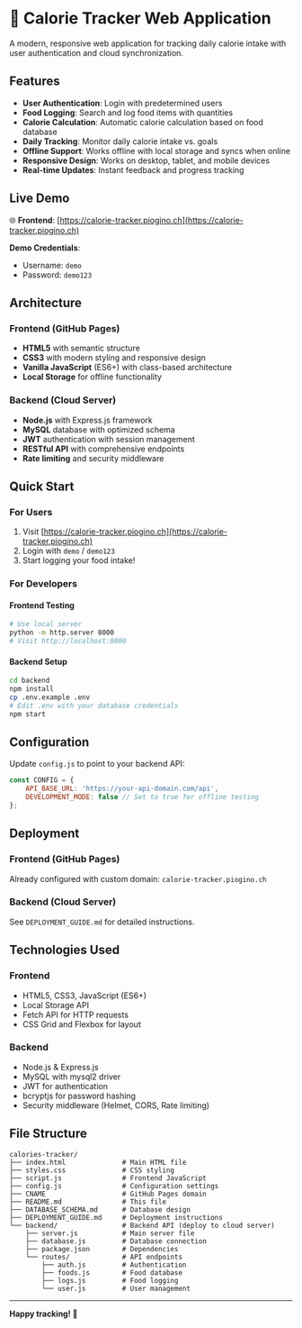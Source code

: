 # 🍎 Calorie Tracker Web Application

A modern, responsive web application for tracking daily calorie intake with user authentication and cloud synchronization.

## Features

- **User Authentication**: Login with predetermined users
- **Food Logging**: Search and log food items with quantities
- **Calorie Calculation**: Automatic calorie calculation based on food database
- **Daily Tracking**: Monitor daily calorie intake vs. goals
- **Offline Support**: Works offline with local storage and syncs when online
- **Responsive Design**: Works on desktop, tablet, and mobile devices
- **Real-time Updates**: Instant feedback and progress tracking

## Live Demo

🌐 **Frontend**: [https://calorie-tracker.piogino.ch](https://calorie-tracker.piogino.ch)

**Demo Credentials**:
- Username: `demo`
- Password: `demo123`

## Architecture

### Frontend (GitHub Pages)
- **HTML5** with semantic structure
- **CSS3** with modern styling and responsive design
- **Vanilla JavaScript** (ES6+) with class-based architecture
- **Local Storage** for offline functionality

### Backend (Cloud Server)
- **Node.js** with Express.js framework
- **MySQL** database with optimized schema
- **JWT** authentication with session management
- **RESTful API** with comprehensive endpoints
- **Rate limiting** and security middleware

## Quick Start

### For Users
1. Visit [https://calorie-tracker.piogino.ch](https://calorie-tracker.piogino.ch)
2. Login with `demo` / `demo123`
3. Start logging your food intake!

### For Developers

#### Frontend Testing
```bash
# Use local server
python -m http.server 8000
# Visit http://localhost:8000
```

#### Backend Setup
```bash
cd backend
npm install
cp .env.example .env
# Edit .env with your database credentials
npm start
```

## Configuration

Update `config.js` to point to your backend API:

```javascript
const CONFIG = {
    API_BASE_URL: 'https://your-api-domain.com/api',
    DEVELOPMENT_MODE: false // Set to true for offline testing
};
```

## Deployment

### Frontend (GitHub Pages)
Already configured with custom domain: `calorie-tracker.piogino.ch`

### Backend (Cloud Server)
See `DEPLOYMENT_GUIDE.md` for detailed instructions.

## Technologies Used

### Frontend
- HTML5, CSS3, JavaScript (ES6+)
- Local Storage API
- Fetch API for HTTP requests
- CSS Grid and Flexbox for layout

### Backend
- Node.js & Express.js
- MySQL with mysql2 driver
- JWT for authentication
- bcryptjs for password hashing
- Security middleware (Helmet, CORS, Rate limiting)

## File Structure

```
calories-tracker/
├── index.html              # Main HTML file
├── styles.css              # CSS styling  
├── script.js               # Frontend JavaScript
├── config.js               # Configuration settings
├── CNAME                   # GitHub Pages domain
├── README.md               # This file
├── DATABASE_SCHEMA.md      # Database design
├── DEPLOYMENT_GUIDE.md     # Deployment instructions
└── backend/                # Backend API (deploy to cloud server)
    ├── server.js           # Main server file
    ├── database.js         # Database connection
    ├── package.json        # Dependencies
    └── routes/             # API endpoints
        ├── auth.js         # Authentication
        ├── foods.js        # Food database
        ├── logs.js         # Food logging
        └── user.js         # User management
```

---

**Happy tracking! 🥗**
